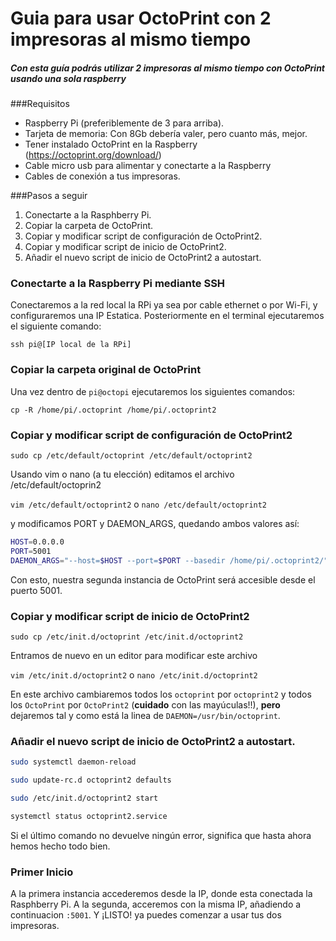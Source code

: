 # Guia para usar OctoPrint con 2 impresoras al mismo tiempo

##### Con esta guía podrás utilizar 2 impresoras al mismo tiempo con OctoPrint usando una sola raspberry

###Requisitos

- Raspberry Pi (preferiblemente de 3 para arriba).
- Tarjeta de memoria: Con 8Gb debería valer, pero cuanto más, mejor.
- Tener instalado OctoPrint en la Raspberry (https://octoprint.org/download/)
- Cable micro usb para alimentar y conectarte a la Raspberry
- Cables de conexión a tus impresoras.

###Pasos a seguir 

1. Conectarte a la Rasphberry Pi.
2. Copiar la carpeta de OctoPrint.
3. Copiar y modificar script de configuración de OctoPrint2.
4. Copiar y modificar script de inicio de OctoPrint2.
5. Añadir el nuevo script de inicio de OctoPrint2 a autostart.

### Conectarte a la Raspberry Pi mediante SSH

Conectaremos a la red local la RPi ya sea por cable ethernet o por Wi-Fi, y configuraremos una IP Estatica.
Posteriormente en el terminal ejecutaremos el siguiente comando:

`ssh pi@[IP local de la RPi]`

### Copiar la carpeta original de OctoPrint

Una vez dentro de `pi@octopi` ejecutaremos los siguientes comandos:

`cp -R /home/pi/.octoprint /home/pi/.octoprint2`

### Copiar y modificar script de configuración de OctoPrint2

`sudo cp /etc/default/octoprint /etc/default/octoprint2`

Usando vim o nano (a tu elección) editamos el archivo /etc/default/octoprin2

`vim /etc/default/octoprint2` o `nano /etc/default/octoprint2`

y modificamos PORT y DAEMON_ARGS, quedando ambos valores así: 

```bash
HOST=0.0.0.0
PORT=5001
DAEMON_ARGS="--host=$HOST --port=$PORT --basedir /home/pi/.octoprint2/"
```

Con esto, nuestra segunda instancia de OctoPrint será accesible desde el puerto 5001.

### Copiar y modificar script de inicio de OctoPrint2

`sudo cp /etc/init.d/octoprint /etc/init.d/octoprint2`

Entramos de nuevo en un editor para modificar este archivo

`vim /etc/init.d/octoprint2` o `nano /etc/init.d/octoprint2`

En este archivo cambiaremos todos los `octoprint` por `octoprint2` y todos los `OctoPrint` por `OctoPrint2` (**cuidado** con las mayúculas!!), **pero** dejaremos tal y como está la linea de `DAEMON=/usr/bin/octoprint`.

### Añadir el nuevo script de inicio de OctoPrint2 a autostart.

```bash
sudo systemctl daemon-reload

sudo update-rc.d octoprint2 defaults

sudo /etc/init.d/octoprint2 start

systemctl status octoprint2.service
```

Si el último comando no devuelve ningún error, significa que hasta ahora hemos hecho todo bien.

### Primer Inicio

A la primera instancia accederemos desde la IP, donde esta conectada la Rasphberry Pi. A la segunda, acceremos con la misma IP, añadiendo a continuacion ```:5001```.
Y ¡LISTO! ya puedes comenzar a usar tus dos impresoras.
